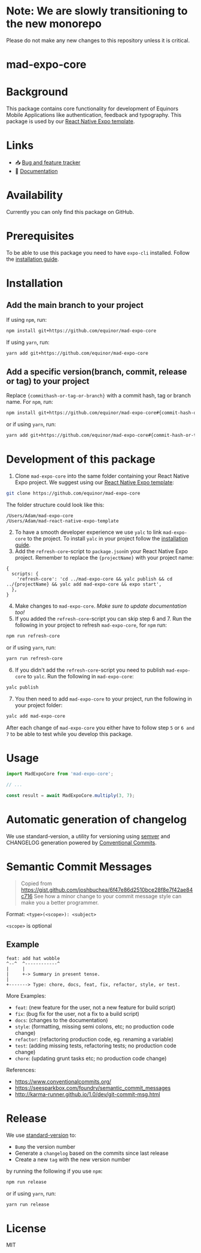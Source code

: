 # Note: We are slowly transitioning to the new monorepo

Please do not make any new changes to this repository unless it is critical.

# mad-expo-core

# Background

This package contains core functionality for development of Equinors Mobile Applications like authentication, feedback and typography. This package is used by our [React Native Expo template](https://github.com/equinor/mad-react-native-expo-template).

# Links

- :inbox_tray: [Bug and feature tracker](https://github.com/orgs/equinor/projects/87/views/10)
- :page_facing_up: [Documentation](/docs/)

# Availability

Currently you can only find this package on GitHub.

# Prerequisites

To be able to use this package you need to have `expo-cli` installed. Follow the [installation guide](https://docs.expo.dev/get-started/installation).

# Installation

## Add the main branch to your project

If using `npm`, run:

```sh
npm install git+https://github.com/equinor/mad-expo-core
```

If using `yarn`, run:

```sh
yarn add git+https://github.com/equinor/mad-expo-core
```

## Add a specific version(branch, commit, release or tag) to your project

Replace `{commithash-or-tag-or-branch}` with a commit hash, tag or branch name. For `npm`, run:

```sh
npm install git+https://github.com/equinor/mad-expo-core#{commit-hash-or-tag-or-branch-name}
```

or if using `yarn`, run:

```sh
yarn add git+https://github.com/equinor/mad-expo-core#{commit-hash-or-tag-or-branch-name}
```

# Development of this package

1. Clone `mad-expo-core` into the same folder containing your React Native Expo project. We suggest using our [React Native Expo template](https://github.com/equinor/mad-react-native-expo-template):

```sh
git clone https://github.com/equinor/mad-expo-core
```

The folder structure could look like this:

```
/Users/Adam/mad-expo-core
/Users/Adam/mad-react-native-expo-template
```

2. To have a smooth developer experience we use `yalc` to link `mad-expo-core` to the project. To install `yalc` in your project follow the [installation guide](https://github.com/wclr/yalc#installation).
3. Add the `refresh-core`-script to `package.json`in your React Native Expo project. Remember to replace the `{projectName}` with your project name:

```json5
{
  scripts: {
    'refresh-core': 'cd ../mad-expo-core && yalc publish && cd ../{projectName} && yalc add mad-expo-core && expo start',
  },
}
```

4. Make changes to `mad-expo-core`. _Make sure to update documentation too!_
5. If you added the `refresh-core`-script you can skip step 6 and 7. Run the following in your project to refresh `mad-expo-core`, for `npm` run:

```sh
npm run refresh-core
```

or if using `yarn`, run:

```sh
yarn run refresh-core
```

6. If you didn't add the `refresh-core`-script you need to publish `mad-expo-core` to `yalc`. Run the following in `mad-expo-core`:

```sh
yalc publish
```

7. You then need to add `mad-expo-core` to your project, run the following in your project folder:

```sh
yalc add mad-expo-core
```

After each change of `mad-expo-core` you either have to follow step `5` or `6 and 7` to be able to test while you develop this package.

# Usage

```js
import MadExpoCore from 'mad-expo-core';

// ...

const result = await MadExpoCore.multiply(3, 7);
```

# Automatic generation of changelog

We use standard-version, a utility for versioning using [semver](https://semver.org/) and CHANGELOG generation powered by [Conventional Commits](https://conventionalcommits.org).

# Semantic Commit Messages

> Copied from https://gist.github.com/joshbuchea/6f47e86d2510bce28f8e7f42ae84c716
> See how a minor change to your commit message style can make you a better programmer.

Format: `<type>(<scope>): <subject>`

`<scope>` is optional

## Example

```
feat: add hat wobble
^--^  ^------------^
|     |
|     +-> Summary in present tense.
|
+-------> Type: chore, docs, feat, fix, refactor, style, or test.
```

More Examples:

- `feat`: (new feature for the user, not a new feature for build script)
- `fix`: (bug fix for the user, not a fix to a build script)
- `docs`: (changes to the documentation)
- `style`: (formatting, missing semi colons, etc; no production code change)
- `refactor`: (refactoring production code, eg. renaming a variable)
- `test`: (adding missing tests, refactoring tests; no production code change)
- `chore`: (updating grunt tasks etc; no production code change)

References:

- https://www.conventionalcommits.org/
- https://seesparkbox.com/foundry/semantic_commit_messages
- http://karma-runner.github.io/1.0/dev/git-commit-msg.html

# Release

We use [standard-version](https://github.com/conventional-changelog/standard-version) to:

- `Bump` the version number
- Generate a `changelog` based on the commits since last release
- Create a new `tag` with the new version number

by running the following if you use `npm`:

```sh
npm run release
```

or if using `yarn`, run:

```sh
yarn run release
```

# License

MIT
